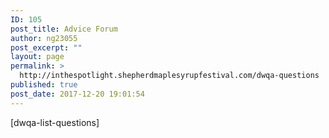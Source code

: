 ```yaml
---
ID: 105
post_title: Advice Forum
author: ng23055
post_excerpt: ""
layout: page
permalink: >
  http://inthespotlight.shepherdmaplesyrupfestival.com/dwqa-questions
published: true
post_date: 2017-12-20 19:01:54
---
```

[dwqa-list-questions]